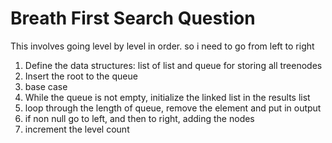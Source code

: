 # Breath First Search Question

This involves going level by level in order. so i need to go from left to right

1. Define the data structures: list of list and queue for storing all treenodes
2. Insert the root to the queue
3. base case
4. While the queue is not empty, initialize the linked list in the results list
5. loop through the length of queue, remove the element and put in output
6. if non null go to left, and then to right, adding the nodes
7. increment the level count